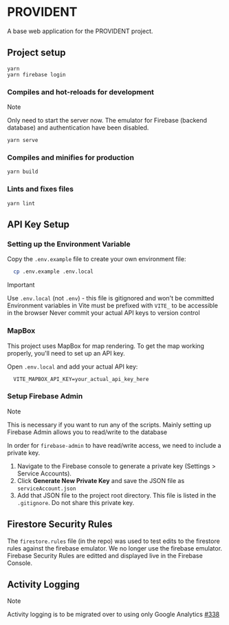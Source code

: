 # PROVIDENT

A base web application for the PROVIDENT project.

## Project setup
```
yarn
yarn firebase login
```

### Compiles and hot-reloads for development

> [!NOTE]  
> Only need to start the server now. The emulator for Firebase (backend database) and authentication have been disabled.

```
yarn serve
```

### Compiles and minifies for production
```
yarn build
```

### Lints and fixes files
```
yarn lint
```

## API Key Setup

### Setting up the Environment Variable

Copy the `.env.example` file to create your own environment file:
```bash
  cp .env.example .env.local
```

>[!IMPORTANT]
> Use `.env.local` (not `.env`) - this file is gitignored and won't be committed
> Environment variables in Vite must be prefixed with `VITE_` to be accessible in the browser
> Never commit your actual API keys to version control

### MapBox

This project uses MapBox for map rendering. To get the map working properly, you'll need to set up an API key.

Open `.env.local` and add your actual API key:
```
  VITE_MAPBOX_API_KEY=your_actual_api_key_here
```

### Setup Firebase Admin

> [!NOTE]
> This is necessary if you want to run any of the scripts. Mainly setting up Firebase Admin allows you to read/write 
> to the database 

In order for `firebase-admin` to have read/write access, we need to include a private key.

1. Navigate to the Firebase console to generate a private key (Settings > Service Accounts).
2. Click **Generate New Private Key** and save the JSON file as `serviceAccount.json`
3. Add that JSON file to the project root directory. This file is listed in the `.gitignore`. Do not share this private key.

## Firestore Security Rules
The `firestore.rules` file (in the repo) was used to test edits to the firestore rules against the firebase emulator. We no longer use the firebase emulator. Firebase Security Rules are editted and displayed live in the Firebase Console.

## Activity Logging

> [!NOTE]  
> Activity logging is to be migrated over to using only Google Analytics [#338](https://github.com/pph-collective/provident-app/issues/338)

